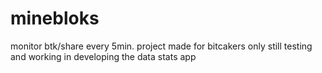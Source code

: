 # minebloks

monitor btk/share every 5min.
project made for bitcakers only
still testing and working in developing the data stats app

